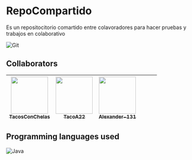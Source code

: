 # RepoCompartido
Es un repositocitorio comartido entre colavoradores para hacer pruebas y trabajos en colaborativo

![Git](https://img.shields.io/badge/git-%23F05033.svg?style=for-the-badge&logo=git&logoColor=white) 

## Collaborators
<!-- La tabla fue sacada de: 
https://github.com/ngcolombia/medellin/blob/master/README.md?plain=1
-->

| [<img src="https://avatars.githubusercontent.com/TacosConChelas" width="100px;"/><br /><sub><b>TacosConChelas</b></sub>](https://github.com/TacosConChelas)  | [<img src="https://avatars.githubusercontent.com/TacoA22" width="100px;"/><br /><sub><b>TacoA22</b></sub>](https://github.com/TacoA22) |    [<img src="https://avatars.githubusercontent.com/Alexander-131" width="100px;"/><br /><sub><b>Alexander-131</b></sub>](https://github.com/Alexander-131)    | | |                               | 
| :-----------------------------------------------------------------------------------------------------------------------------------------------------------------: | :-----------------------------------------------------------------------------------------------------------------------------------------------------------------------: | :-------------------------------------------------------------------------------------------------------------------------------------------------------------------: | :-------------------------------------------------------------------------------------------------------------------------------------------------------------: | :------------------------------------------------------------------------------------------------------------------------------------------------------------: | :---------------------------------------------------------------------------------------------------------------------------------------------------------------------------: |

##  Programming languages used

![Java](https://img.shields.io/badge/java-%23ED8B00.svg?style=for-the-badge&logo=java&logoColor=white)  




